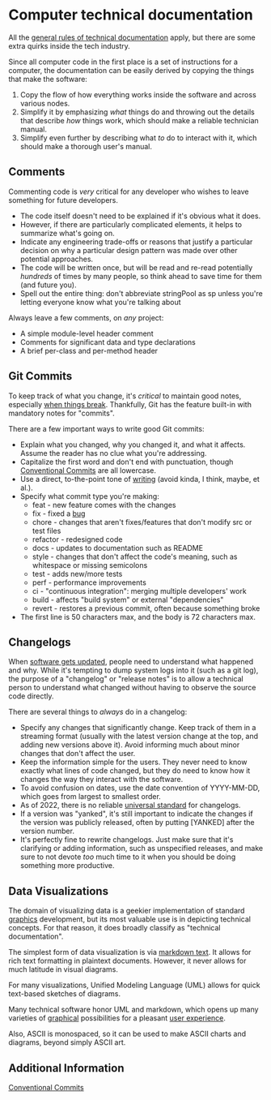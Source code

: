 
# Computer technical documentation

All the [general rules of technical documentation](writing-documentation.md) apply, but there are some extra quirks inside the tech industry.

Since all computer code in the first place is a set of instructions for a computer, the documentation can be easily derived by copying the things that make the software:

1. Copy the flow of how everything works inside the software and across various nodes.
2. Simplify it by emphasizing *what* things do and throwing out the details that describe *how* things work, which should make a reliable technician manual.
3. Simplify even further by describing what *to* do to interact with it, which should make a thorough user's manual.

## Comments

Commenting code is *very* critical for any developer who wishes to leave something for future developers.

- The code itself doesn't need to be explained if it's obvious what it does.
- However, if there are particularly complicated elements, it helps to summarize what's going on.
- Indicate any engineering trade-offs or reasons that justify a particular decision on why a particular design pattern was made over other potential approaches.
- The code will be written once, but will be read and re-read potentially *hundreds* of times by many people, so think ahead to save time for them (and future you).
- Spell out the entire thing: don't abbreviate stringPool as sp unless you're letting everyone know what you're talking about

Always leave a few comments, on *any* project:

- A simple module-level header comment
- Comments for significant data and type declarations
- A brief per-class and per-method header

## Git Commits

To keep track of what you change, it's *critical* to maintain good notes, especially [when things break](computers-software-maintenance.md). Thankfully, Git has the feature built-in with mandatory notes for "commits".

There are a few important ways to write good Git commits:

- Explain what you changed, why you changed it, and what it affects. Assume the reader has no clue what you're addressing.
- Capitalize the first word and don't end with punctuation, though [Conventional Commits](https://www.conventionalcommits.org/en/v1.0.0-beta.2/) are all lowercase.
- Use a direct, to-the-point tone of [writing](language-writing.md) (avoid kinda, I think, maybe, et al.).
- Specify what commit type you're making:
  - feat - new feature comes with the changes
  - fix - fixed a [bug](computers-software-redesign.md)
  - chore - changes that aren't fixes/features that don't modify src or test files
  - refactor - redesigned code
  - docs - updates to documentation such as README
  - style - changes that don't affect the code's meaning, such as whitespace or missing semicolons
  - test - adds new/more tests
  - perf - performance improvements
  - ci - "continuous integration": merging multiple developers' work
  - build - affects "build system" or external "dependencies"
  - revert - restores a previous commit, often because something broke
- The first line is 50 characters max, and the body is 72 characters max.

## Changelogs

When [software gets updated](computers-software-versionctrl.md), people need to understand what happened and why. While it's tempting to dump system logs into it (such as a git log), the purpose of a "changelog" or "release notes" is to allow a technical person to understand what changed without having to observe the source code directly.

There are several things to *always* do in a changelog:

- Specify any changes that significantly change. Keep track of them in a streaming format (usually with the latest version change at the top, and adding new versions above it). Avoid informing much about minor changes that don't affect the user.
- Keep the information simple for the users. They never need to know exactly what lines of code changed, but they do need to know how it changes the way they interact with the software.
- To avoid confusion on dates, use the date convention of YYYY-MM-DD, which goes from largest to smallest order.
- As of 2022, there is no reliable [universal standard](standards-computers.md) for changelogs.
- If a version was "yanked", it's still important to indicate the changes if the version was publicly released, often by putting [YANKED] after the version number.
- It's perfectly fine to rewrite changelogs. Just make sure that it's clarifying or adding information, such as unspecified releases, and make sure to not devote *too* much time to it when you should be doing something more productive.

## Data Visualizations

The domain of visualizing data is a geekier implementation of standard [graphics](graphics.md) development, but its most valuable use is in depicting technical concepts. For that reason, it does broadly classify as "technical documentation".

The simplest form of data visualization is via [markdown text](markdown.md). It allows for rich text formatting in plaintext documents. However, it never allows for much latitude in visual diagrams.

For many visualizations, Unified Modeling Language (UML) allows for quick text-based sketches of diagrams.

Many technical software honor UML and markdown, which opens up many varieties of [graphical](graphics.md) possibilities for a pleasant [user experience](design-uxui.md).

Also, ASCII is monospaced, so it can be used to make ASCII charts and diagrams, beyond simply ASCII art.

## Additional Information

[Conventional Commits](https://www.conventionalcommits.org/en/v1.0.0-beta.2/)
